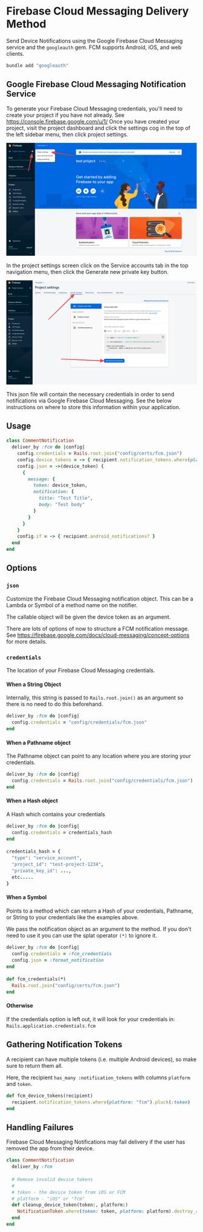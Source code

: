 # Firebase Cloud Messaging Delivery Method

Send Device Notifications using the Google Firebase Cloud Messaging service and the `googleauth` gem. FCM supports Android, iOS, and web clients.

```bash
bundle add "googleauth"
```

## Google Firebase Cloud Messaging Notification Service

To generate your Firebase Cloud Messaging credentials, you'll need to create your project if you have not already. See https://console.firebase.google.com/u/1/
Once you have created your project, visit the project dashboard and click the settings cog in the top of the left sidebar menu, then click project settings.

![Firebase Console](../images/fcm-project-settings.png)

In the project settings screen click on the Service accounts tab in the top navigation menu, then click the Generate new private key button.

![Service accounts](../images/fcm-credentials-json.png)

This json file will contain the necessary credentials in order to send notifications via Google Firebase Cloud Messaging.
See the below instructions on where to store this information within your application.

## Usage

```ruby
class CommentNotification
  deliver_by :fcm do |config|
    config.credentials = Rails.root.join("config/certs/fcm.json")
    config.device_tokens = -> { recipient.notification_tokens.where(platform: "fcm").pluck(:token) }
    config.json = ->(device_token) {
      {
        message: {
          token: device_token,
          notification: {
            title: "Test Title",
            body: "Test body"
          }
        }
      }
    }
    config.if = -> { recipient.android_notifications? }
  end
end
```

## Options

### `json`
Customize the Firebase Cloud Messaging notification object. This can be a Lambda or Symbol of a method name on the notifier. 
  
The callable object will be given the device token as an argument.

There are lots of options of now to structure a FCM notification message. See https://firebase.google.com/docs/cloud-messaging/concept-options for more details.

### `credentials`
The location of your Firebase Cloud Messaging credentials.

#### When a String Object

Internally, this string is passed to `Rails.root.join()` as an argument so there is no need to do this beforehand.

```ruby
deliver_by :fcm do |config| 
  config.credentials = "config/credentials/fcm.json"
end
```

#### When a Pathname object

The Pathname object can point to any location where you are storing your credentials.

```ruby
deliver_by :fcm do |config| 
  config.credentials = Rails.root.join("config/credentials/fcm.json")
end
```

#### When a Hash object

A Hash which contains your credentials

```ruby
deliver_by :fcm do |config| 
  config.credentials = credentials_hash 
end

credentials_hash = {
  "type": "service_account",
  "project_id": "test-project-1234",
  "private_key_id": ...,
  etc.....
}
```

#### When a Symbol

Points to a method which can return a Hash of your credentials, Pathname, or String to your credentials like the examples above. 

We pass the notification object as an argument to the method. If you don't need to use it you can use the splat operator `(*)` to ignore it.

```ruby
deliver_by :fcm do |config| 
  config.credentials = :fcm_credentials
  config.json = :format_notification
end

def fcm_credentials(*)
  Rails.root.join("config/certs/fcm.json")
end
```

#### Otherwise

If the credentials option is left out, it will look for your credentials in: `Rails.application.credentials.fcm`

## Gathering Notification Tokens

A recipient can have multiple tokens (i.e. multiple Android devices), so make sure to return them all.

Here, the recipient `has_many :notification_tokens` with columns `platform` and `token`.

```ruby
def fcm_device_tokens(recipient)
  recipient.notification_tokens.where(platform: "fcm").pluck(:token)
end
```

## Handling Failures

Firebase Cloud Messaging Notifications may fail delivery if the user has removed the app from their device.

```ruby
class CommentNotification
  deliver_by :fcm

  # Remove invalid device tokens
  #
  # token - the device token from iOS or FCM
  # platform - "iOS" or "fcm"
  def cleanup_device_token(token:, platform:)
    NotificationToken.where(token: token, platform: platform).destroy_all
  end
end
```
